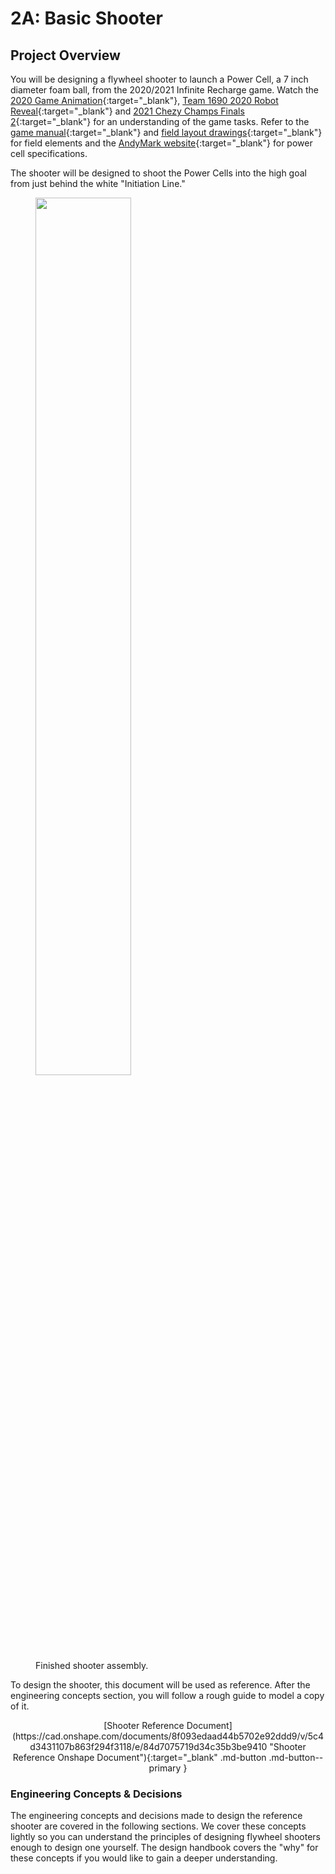 # 2A: Basic Shooter

## Project Overview

You will be designing a flywheel shooter to launch a Power Cell, a 7 inch diameter foam ball, from the 2020/2021 Infinite Recharge game. Watch the [2020 Game Animation](https://www.youtube.com/watch?v=gmiYWTmFRVE "2020 Game Animation Video"){:target="_blank"}, [Team 1690 2020 Robot Reveal](https://www.youtube.com/watch?v=7EPv0gfnSEw "1690 2020 Robot Reveal"){:target="_blank"} and [2021 Chezy Champs Finals 2](https://www.youtube.com/watch?v=kBWlbf5j5SI "2021 Chezy CHamps Finals 2 Video"){:target="_blank"} for an understanding of the game tasks. Refer to the [game manual](https://firstfrc.blob.core.windows.net/frc2020/Manual/2020FRCGameSeasonManual.pdf "2020 Game Manual PDF"){:target="_blank"} and [field layout drawings](https://firstfrc.blob.core.windows.net/frc2020/PlayingField/LayoutandMarkingDiagram.pdf "2020 Field Layout Drawings"){:target="_blank"} for field elements and the [AndyMark website](https://www.andymark.com/products/7-in-diameter-foam-ball "Power Cell Product Page"){:target="_blank"} for power cell specifications.

The shooter will be designed to shoot the Power Cells into the high goal from just behind the white "Initiation Line."
<figure>
    <img src="\img\learning-course\stage2-shooter\Shooter Assembly.webp" style="width:60%">
    <figcaption>Finished shooter assembly.</figcaption>
</figure>

To design the shooter, this document will be used as reference. After the engineering concepts section, you will follow a rough guide to model a copy of it.

<center>[Shooter Reference Document](https://cad.onshape.com/documents/8f093edaad44b5702e92ddd9/v/5c4d3431107b863f294f3118/e/84d7075719d34c35b3be9410 "Shooter Reference Onshape Document"){:target="_blank" .md-button .md-button--primary }</center>


### Engineering Concepts & Decisions

The engineering concepts and decisions made to design the reference shooter are covered in the following sections. We cover these concepts lightly so you can understand the principles of designing flywheel shooters enough to design one yourself. The design handbook covers the "why" for these concepts if you would like to gain a deeper understanding.

<br>